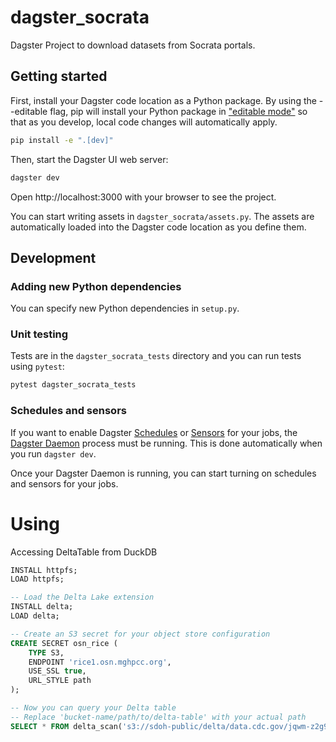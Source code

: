 # dagster_socrata

Dagster Project to download datasets from Socrata portals.
## Getting started

First, install your Dagster code location as a Python package. By using the --editable flag, pip will install your Python package in ["editable mode"](https://pip.pypa.io/en/latest/topics/local-project-installs/#editable-installs) so that as you develop, local code changes will automatically apply.

```bash
pip install -e ".[dev]"
```

Then, start the Dagster UI web server:

```bash
dagster dev
```

Open http://localhost:3000 with your browser to see the project.

You can start writing assets in `dagster_socrata/assets.py`. The assets are automatically loaded into the Dagster code location as you define them.

## Development

### Adding new Python dependencies

You can specify new Python dependencies in `setup.py`.

### Unit testing

Tests are in the `dagster_socrata_tests` directory and you can run tests using `pytest`:

```bash
pytest dagster_socrata_tests
```

### Schedules and sensors

If you want to enable Dagster [Schedules](https://docs.dagster.io/guides/automate/schedules/) or [Sensors](https://docs.dagster.io/guides/automate/sensors/) for your jobs, the [Dagster Daemon](https://docs.dagster.io/guides/deploy/execution/dagster-daemon) process must be running. This is done automatically when you run `dagster dev`.

Once your Dagster Daemon is running, you can start turning on schedules and sensors for your jobs.


# Using
Accessing DeltaTable from DuckDB

```sql
INSTALL httpfs;
LOAD httpfs;

-- Load the Delta Lake extension
INSTALL delta;
LOAD delta;

-- Create an S3 secret for your object store configuration
CREATE SECRET osn_rice (
    TYPE S3,
    ENDPOINT 'rice1.osn.mghpcc.org',
    USE_SSL true,
    URL_STYLE path
);

-- Now you can query your Delta table
-- Replace 'bucket-name/path/to/delta-table' with your actual path
SELECT * FROM delta_scan('s3://sdoh-public/delta/data.cdc.gov/jqwm-z2g9');

```
